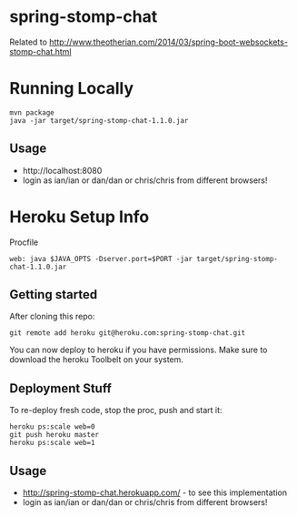 spring-stomp-chat
=================

Related to http://www.theotherian.com/2014/03/spring-boot-websockets-stomp-chat.html

# Running Locally
```
mvn package
java -jar target/spring-stomp-chat-1.1.0.jar
```
## Usage

* http://localhost:8080
* login as ian/ian or dan/dan or chris/chris from different browsers!


# Heroku Setup Info

Procfile
```
web: java $JAVA_OPTS -Dserver.port=$PORT -jar target/spring-stomp-chat-1.1.0.jar
```

## Getting started
After cloning this repo:
```
git remote add heroku git@heroku.com:spring-stomp-chat.git
```
You can now deploy to heroku if you have permissions.  Make sure to download the heroku Toolbelt on your system.

## Deployment Stuff

To re-deploy fresh code, stop the proc, push and start it:

```
heroku ps:scale web=0
git push heroku master
heroku ps:scale web=1
```
## Usage

* http://spring-stomp-chat.herokuapp.com/ - to see this implementation
* login as ian/ian or dan/dan or chris/chris from different browsers!
 
